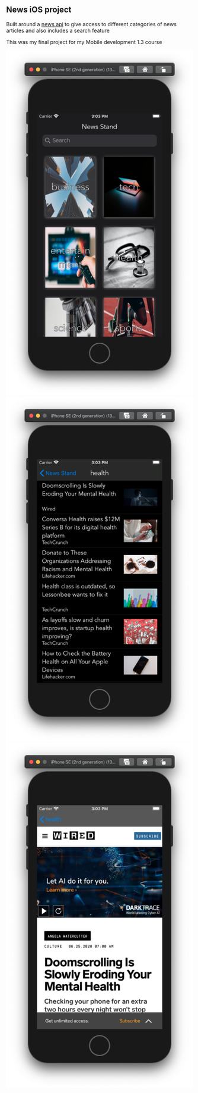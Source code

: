 ## News iOS project 
Built around a [news api](https://newsapi.org/) to give access
to different categories of news articles 
and also includes a search feature

This was my final project for my Mobile development 1.3 course

![Project View](newsApp1.png)
![Project View](newsApp2.png)
![Project View](newsApp3.png)
